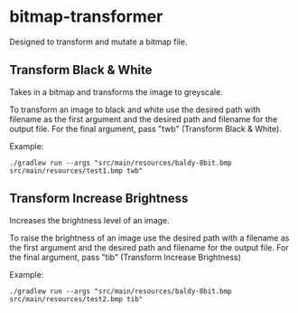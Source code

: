 # bitmap-transformer

Designed to transform and mutate a bitmap file.

## Transform Black & White

Takes in a bitmap and transforms the image to greyscale.

To transform an image to black and white use the desired path with filename as the first argument and the desired path and filename for the output file. For the final argument, pass "twb" (Transform Black & White).

Example:

`./gradlew run --args "src/main/resources/baldy-8bit.bmp src/main/resources/test1.bmp twb"`


## Transform Increase Brightness

Increases the brightness level of an image.

To raise the brightness of an image use the desired path with a filename as the first argument and the desired path and filename for the output file. For the final argument, pass "tib" (Transform Increase Brightness)

Example:

`./gradlew run --args "src/main/resources/baldy-8bit.bmp src/main/resources/test2.bmp tib"`